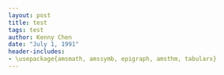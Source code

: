 ```yaml
---
layout: post
title: test
tags: test
author: Kenny Chen
date: "July 1, 1991"
header-includes:
- \usepackage{amsmath, amssymb, epigraph, amsthm, tabularx}
---
```


